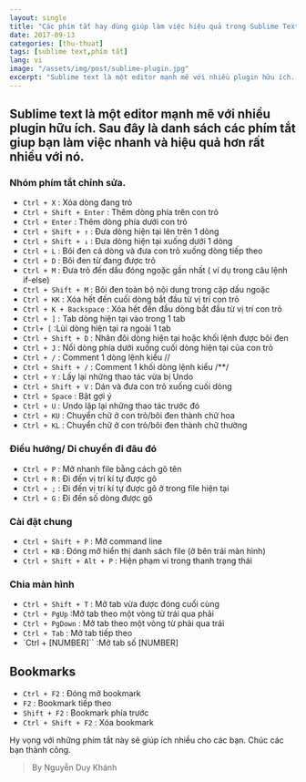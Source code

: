 ```yaml
---
layout: single
title: "Các phím tắt hay dùng giúp làm việc hiệu quả trong Sublime Text3"
date: 2017-09-13
categories: [thu-thuat]
tags: [sublime text,phím tắt]
lang: vi
image: "/assets/img/post/sublime-plugin.jpg"
excerpt: "Sublime text là một editor mạnh mẽ với nhiều plugin hữu ích. Sau đây là danh sách các phím tắt giup bạn làm việc nhanh và hiệu quả hơn rất nhiều với nó"
---
```

## Sublime text là một editor mạnh mẽ với nhiều plugin hữu ích. Sau đây là danh sách các phím tắt giup bạn làm việc nhanh và hiệu quả hơn rất nhiều với nó.

### Nhóm phím tắt chỉnh sửa.

* `Ctrl + X` : Xóa dòng đang trỏ
* `Ctrl + Shift + Enter` :   Thêm dòng phía trên con trỏ
* `Ctrl + Enter` :   Thêm dòng phía dưới con trỏ
* `Ctrl + Shift + ↑` :   Đưa dòng hiện tại lên trên 1 dòng
* `Ctrl + Shift + ↓` :   Đưa dòng hiện tại xuống dưới 1 dòng
* `Ctrl + L` :   Bôi đen cả dòng và đưa con trỏ xuống dòng tiếp theo
* `Ctrl + D` :   Bôi đen từ đang được trỏ
* `Ctrl + M` :   Đưa trỏ đến dấu đóng ngoặc gần nhất ( ví dụ trong câu lệnh if-else)
* `Ctrl + Shift + M` :   Bôi đen toàn bộ nội dung trong cặp dấu ngoặc
* `Ctrl + KK` : Xóa hết đến cuối dòng bắt đầu từ vị trí con trỏ
* `Ctrl + K + Backspace` :   Xóa hết đến đầu dòng bắt đầu từ vị trí con trỏ
* `Ctrl + ]` :  Tab dòng hiện tại vào trong 1 tab
* `Ctrl+ [` :Lùi dòng hiện tại ra ngoài 1 tab
* `Ctrl + Shift + D` :   Nhân đôi dòng hiện tại hoặc khối lệnh được bôi đen
* `Ctrl + J` :   Nối dòng phía dưới xuống cuối dòng hiện tại của con trỏ
* `Ctrl + /` :   Comment 1 dòng lệnh kiểu //
* `Ctrl + Shift + /` :   Comment 1 khối dòng lệnh kiểu /**/
* `Ctrl + Y` :   Lấy lại những thao tác vừa bị Undo
* `Ctrl + Shift + V` :   Dán và đưa con trỏ xuống cuối dòng
* `Ctrl + Space` :   Bật gợi ý
* `Ctrl + U` :   Undo lặp lại những thao tác trước đó
* `Ctrl + KU` :  Chuyển chữ ở con trỏ/bôi đen thành chữ hoa
* `Ctrl + KL` :  Chuyển chữ ở con trỏ/bôi đen thành chữ thường

### Điều hướng/ Di chuyển đi đâu đó
* `Ctrl + P` :   Mở nhanh file bằng cách gõ tên
* `Ctrl + R` :   Đi đến vị trí kí tự được gõ
* `Ctrl + ;` :   Đi đến vị trí kí tự được gõ ở trong file hiện tại
* `Ctrl + G` :   Đi đến số dòng được gõ

### Cài đặt chung
* `Ctrl + Shift + P` :   Mở command line
* `Ctrl + KB` :  Đóng mở hiển thị danh sách file (ở bên trái màn hình)
* `Ctrl + Shift + Alt + P` : Hiện phạm vi trong thanh trạng thái

### Chia màn hình
* `Ctrl + Shift + T` :   Mở tab vừa được đóng cuối cùng
* `Ctrl + PgUp` :Mở tab theo một vòng từ trái qua phải
* `Ctrl + PgDown` :  Mở tab theo một vòng từ phải qua trái
* `Ctrl + Tab` : Mở tab tiếp theo
* `Ctrl + [NUMBER]`` :Mở tab số [NUMBER]

## Bookmarks
* `Ctrl + F2` :  Đóng mở bookmark
* `F2` : Bookmark tiếp theo
* `Shift + F2` : Bookmark phía trước
* `Ctrl + Shift + F2` :  Xóa bookmark

Hy vọng với những phím tắt này sẽ giúp ích nhiều cho các bạn. Chúc các bạn thành công.

> By Nguyễn Duy Khánh